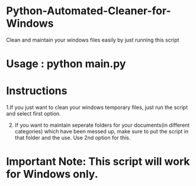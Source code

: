 # Python-Automated-Cleaner-for-Windows
Clean and maintain your windows files easily by just running this script

# Usage  : python main.py
 
 
# Instructions

1.If you just want to clean your windows temporary files, just run the script and select first option.


2. If you want to maintain seperate folders for your documents(in different categories) which have been messed up, make sure to put the script in that folder and the use. Use 2nd option for this.
 
 
 # Important Note: This script will work for Windows only.
